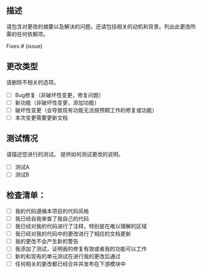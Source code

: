 ## 描述

请包含对更改的摘要以及解决的问题。还请包括相关的动机和背景。列出此更改所需的任何依赖项。

Fixes # (issue)

## 更改类型

请删除不相关的选项。

- [ ] Bug修复（非破坏性变更，修复问题）
- [ ] 新功能（非破坏性变更，添加功能）
- [ ] 破坏性变更（会导致现有功能无法按预期工作的修复或功能）
- [ ] 本次变更需要更新文档

## 测试情况

请描述您进行的测试。
提供如何测试更改的说明。

- [ ] 测试A
- [ ] 测试B

## 检查清单：

- [ ] 我的代码遵循本项目的代码风格
- [ ] 我已经自我审查了我自己的代码
- [ ] 我已经对我的代码进行了注释，特别是在难以理解的区域
- [ ] 我已经对我的代码中的更改进行了相应的文档更新
- [ ] 我的更改不会产生新的警告
- [ ] 我添加了测试，证明我的修复有效或者我的功能可以工作
- [ ] 新的和现有的单元测试在进行我的更改后通过
- [ ] 任何相关的更改都已经合并并发布在下游模块中 